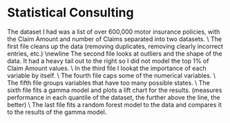 # Statistical Consulting
The dataset I had was a list of over 600,000 motor insurance policies, with the Claim Amount and number of Claims separated into two datasets. \\
The first file cleans up the data (removing duplicates, removing clearly incorrect entries, etc.) \newline
The second file looks at outliers and the shape of the data. It had a heavy tail out to the right so I did not model the top 1% of Claim Amount values. \\
In the third file I lookat the importance of each variable by itself. \\
The fourth file caps some of the numerical variables. \\
The fifth file groups variables that have too many possible states. \\
The sixth file fits a gamma model and plots a lift chart for the results. 
(measures performance in each quantile of the dataset, the further above the line, the better) \\
The last file fits a random forest model to the data and compares it to the results of the gamma model. 
